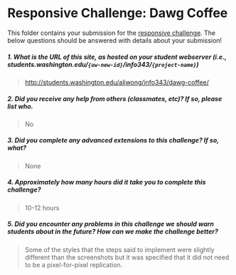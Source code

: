 # Responsive Challenge: Dawg Coffee

This folder contains your submission for the [responsive challenge](http://faculty.washington.edu/mikefree/info343/#/challenges/responsive). The below questions should be answered with details about your submission!

##### 1. What is the URL of this site, as hosted on your student webserver (i.e., students.washington.edu/<code>{uw-new-id}</code>/info343/<code>{project-name}</code>) #####
> http://students.washington.edu/aliwong/info343/dawg-coffee/

##### 2. Did you receive any help from others (classmates, etc)? If so, please list who. #####
> No

##### 3. Did you complete any advanced extensions to this challenge? If so, what? #####
> None

##### 4. Approximately how many hours did it take you to complete this challenge? #####
> 10-12 hours

##### 5. Did you encounter any problems in this challenge we should warn students about in the future? How can we make the challenge better? #####
> Some of the styles that the steps said to implement were slightly different than the screenshots but it was specified that it did not need to be a pixel-for-pixel replication. 

